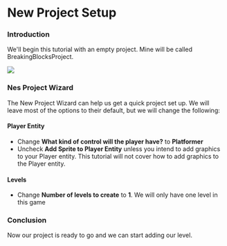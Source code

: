 # New Project Setup

### Introduction

We'll begin this tutorial with an empty project. Mine will be called BreakingBlocksProject.

![](../../../media/2021-04-img\_60777be0d952b.png)

### Nes Project Wizard

The New Project Wizard can help us get a quick project set up. We will leave most of the options to their default, but we will change the following:

#### Player Entity

* Change **What kind of control will the player have?** to **Platformer**
* Uncheck **Add Sprite to Player Entity** unless you intend to add graphics to your Player entity. This tutorial will not cover how to add graphics to the Player entity.

#### Levels

* Change **Number of levels to create** to **1**. We will only have one level in this game

### Conclusion

Now our project is ready to go and we can start adding our level.
